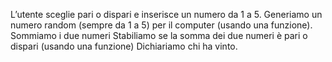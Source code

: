 L’utente sceglie pari o dispari e inserisce un numero da 1 a 5. 
Generiamo un numero random (sempre da 1 a 5) per il computer (usando una funzione). 
Sommiamo i due numeri 
Stabiliamo se la somma dei due numeri è pari o dispari (usando una funzione) 
Dichiariamo chi ha vinto.